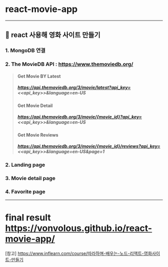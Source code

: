 # react-movie-app
----------------------------------------
## 🌟 react 사용해 영화 사이트 만들기
### 1. MongoDB 연결
### 2. The MovieDB API : https://www.themoviedb.org/
> #### Get Movie BY Latest 
> ##### https://api.themoviedb.org/3/movie/latest?api_key=<<api_key>>&language=en-US
> #### Get Movie Detail
> ##### https://api.themoviedb.org/3/movie/{movie_id}?api_key=<<api_key>>&language=en-US
> #### Get Movie Reviews
> ##### https://api.themoviedb.org/3/movie/{movie_id}/reviews?api_key=<<api_key>>&language=en-US&page=1
### 2. Landing page 
### 3. Movie detail page
### 4. Favorite page

----------------------------------------

# final result  https://vonvolous.github.io/react-movie-app/

[참고] https://www.inflearn.com/course/따라하며-배우는-노드-리액트-영화사이트-만들기
